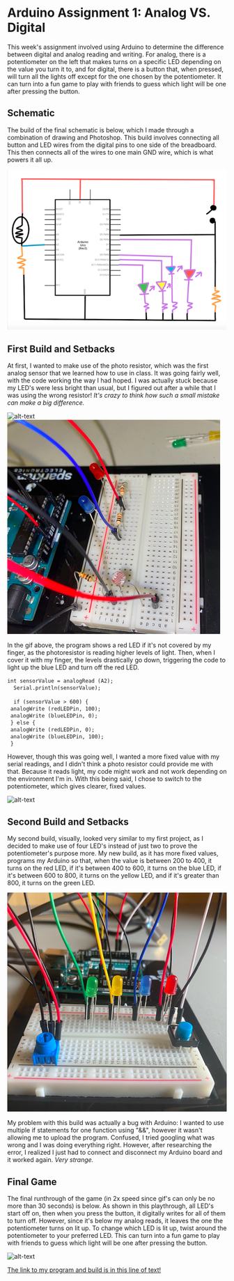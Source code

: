 # Arduino Assignment 1: Analog VS. Digital
This week's assignment involved using Arduino to determine the difference between digital and analog reading and writing. For analog, there is a potentiometer on the left that makes turns on a specific LED depending on the value you turn it to, and for digital, there is a button that, when pressed, will turn all the lights off except for the one chosen by the potentiometer. It can turn into a fun game to play with friends to guess which light will be one after pressing the button.

## Schematic
The build of the final schematic is below, which I made through a combination of drawing and Photoshop. This build involves connecting all button and LED wires from the digital pins to one side of the breadboard. This then connects all of the wires to one main GND wire, which is what powers it all up.

![](images/schematic.png)

## First Build and Setbacks
At first, I wanted to make use of the photo resistor, which was the first analog sensor that we learned how to use in class. It was going fairly well, with the code working the way I had hoped. I was actually stuck because my LED's were less bright than usual, but I figured out after a while that I was using the wrong resistor! _It's crazy to think how such a small mistake can make a big difference._

![alt-text](images/photoresistor.gif)
![](images/trial1.png)

In the gif above, the program shows a red LED if it's not covered by my finger, as the photoresistor is reading higher levels of light. Then, when I cover it with my finger, the levels drastically go down, triggering the code to light up the blue LED and turn off the red LED.

    int sensorValue = analogRead (A2);
      Serial.println(sensorValue);

      if (sensorValue > 600) {
     analogWrite (redLEDPin, 100);
     analogWrite (blueLEDPin, 0);
     } else {
     analogWrite (redLEDPin, 0);
     analogWrite (blueLEDPin, 100);
     }

However, though this was going well, I wanted a more fixed value with my serial readings, and I didn't think a photo resistor could provide me with that. Because it reads light, my code might work and not work depending on the environment I'm in. With this being said, I chose to switch to the potentiometer, which gives clearer, fixed values.

![alt-text](images/potentiometer.gif)

## Second Build and Setbacks
My second build, visually, looked very similar to my first project, as I decided to make use of four LED's instead of just two to prove the potentiometer's purpose more. My new build, as it has more fixed values, programs my Arduino so that, when the value is between 200 to 400, it turns on the red LED, if it's between 400 to 600, it turns on the blue LED, if it's between 600 to 800, it turns on the yellow LED, and if it's greater than 800, it turns on the green LED.

![](images/trial2.png)

My problem with this build was actually a bug with Arduino: I wanted to use multiple if statements for one function using "&&", however it wasn't allowing me to upload the program. Confused, I tried googling what was wrong and I was doing everything right. However, after researching the error, I realized I just had to connect and disconnect my Arduino board and it worked again. _Very strange._

## Final Game
The final runthrough of the game (in 2x speed since gif's can only be no more than 30 seconds) is below. As shown in this playthrough, all LED's start off on, then when you press the button, it digitally writes for all of them to turn off. However, since it's below my analog reads, it leaves the one the potentiometer turns on lit up. To change which LED is lit up, twist around the potentiometer to your preferred LED. This can turn into a fun game to play with friends to guess which light will be one after pressing the button.

![alt-text](images/finalgame.gif)

[The link to my program and build is in this line of text!](https://vimeo.com/477128172)


